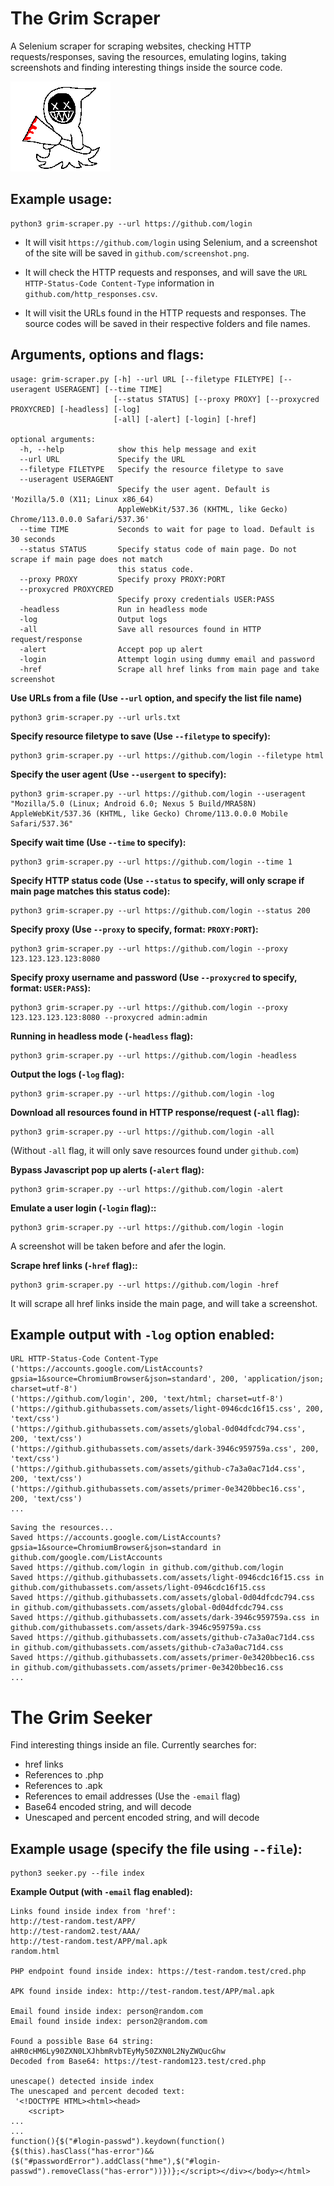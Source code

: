 # The Grim Scraper

A Selenium scraper for scraping websites, checking HTTP requests/responses, saving the resources, emulating logins, taking screenshots and finding interesting things inside the source code.

![Grim Scraper](/grim-scraper.png)

## Example usage:
```
python3 grim-scraper.py --url https://github.com/login
```

- It will visit `https://github.com/login` using Selenium, and a screenshot of the site will be saved in `github.com/screenshot.png`.

- It will check the HTTP requests and responses, and will save the `URL HTTP-Status-Code Content-Type` information in `github.com/http_responses.csv`.

- It will visit the URLs found in the HTTP requests and responses. The source codes will be saved in their respective folders and file names.

## Arguments, options and flags:

```
usage: grim-scraper.py [-h] --url URL [--filetype FILETYPE] [--useragent USERAGENT] [--time TIME]
                       [--status STATUS] [--proxy PROXY] [--proxycred PROXYCRED] [-headless] [-log]
                       [-all] [-alert] [-login] [-href]

optional arguments:
  -h, --help            show this help message and exit
  --url URL             Specify the URL
  --filetype FILETYPE   Specify the resource filetype to save
  --useragent USERAGENT
                        Specify the user agent. Default is 'Mozilla/5.0 (X11; Linux x86_64)
                        AppleWebKit/537.36 (KHTML, like Gecko) Chrome/113.0.0.0 Safari/537.36'
  --time TIME           Seconds to wait for page to load. Default is 30 seconds
  --status STATUS       Specify status code of main page. Do not scrape if main page does not match
                        this status code.
  --proxy PROXY         Specify proxy PROXY:PORT
  --proxycred PROXYCRED
                        Specify proxy credentials USER:PASS
  -headless             Run in headless mode
  -log                  Output logs
  -all                  Save all resources found in HTTP request/response
  -alert                Accept pop up alert
  -login                Attempt login using dummy email and password
  -href                 Scrape all href links from main page and take screenshot
```

**Use URLs from a file (Use `--url` option, and specify the list file name)**
```
python3 grim-scraper.py --url urls.txt
```

**Specify resource filetype to save (Use `--filetype` to specify):**
```
python3 grim-scraper.py --url https://github.com/login --filetype html
```

**Specify the user agent (Use `--usergent` to specify):**
```
python3 grim-scraper.py --url https://github.com/login --useragent "Mozilla/5.0 (Linux; Android 6.0; Nexus 5 Build/MRA58N) AppleWebKit/537.36 (KHTML, like Gecko) Chrome/113.0.0.0 Mobile Safari/537.36"
```

**Specify wait time (Use `--time` to specify):**
```
python3 grim-scraper.py --url https://github.com/login --time 1
```
**Specify HTTP status code (Use `--status` to specify, will only scrape if main page matches this status code):**
```
python3 grim-scraper.py --url https://github.com/login --status 200
```
**Specify proxy (Use `--proxy` to specify, format: `PROXY:PORT`):**
```
python3 grim-scraper.py --url https://github.com/login --proxy 123.123.123.123:8080
```
**Specify proxy username and password (Use `--proxycred` to specify, format: `USER:PASS`):**
```
python3 grim-scraper.py --url https://github.com/login --proxy 123.123.123.123:8080 --proxycred admin:admin
```
**Running in headless mode (`-headless` flag):**
```
python3 grim-scraper.py --url https://github.com/login -headless
```
**Output the logs (`-log` flag):**
```
python3 grim-scraper.py --url https://github.com/login -log
```

**Download all resources found in HTTP response/request (`-all` flag):**
```
python3 grim-scraper.py --url https://github.com/login -all
```

(Without `-all` flag, it will only save resources found under `github.com`)

**Bypass Javascript pop up alerts (`-alert` flag):**
```
python3 grim-scraper.py --url https://github.com/login -alert
```
**Emulate a user login (`-login` flag)::**
```
python3 grim-scraper.py --url https://github.com/login -login
```
A screenshot will be taken before and afer the login.

**Scrape href links (`-href` flag)::**
```
python3 grim-scraper.py --url https://github.com/login -href
```
It will scrape all href links inside the main page, and will take a screenshot.

## Example output with `-log` option enabled:

```
URL HTTP-Status-Code Content-Type
('https://accounts.google.com/ListAccounts?gpsia=1&source=ChromiumBrowser&json=standard', 200, 'application/json; charset=utf-8')
('https://github.com/login', 200, 'text/html; charset=utf-8')
('https://github.githubassets.com/assets/light-0946cdc16f15.css', 200, 'text/css')
('https://github.githubassets.com/assets/global-0d04dfcdc794.css', 200, 'text/css')
('https://github.githubassets.com/assets/dark-3946c959759a.css', 200, 'text/css')
('https://github.githubassets.com/assets/github-c7a3a0ac71d4.css', 200, 'text/css')
('https://github.githubassets.com/assets/primer-0e3420bbec16.css', 200, 'text/css')
...
```

```
Saving the resources...
Saved https://accounts.google.com/ListAccounts?gpsia=1&source=ChromiumBrowser&json=standard in github.com/google.com/ListAccounts
Saved https://github.com/login in github.com/github.com/login
Saved https://github.githubassets.com/assets/light-0946cdc16f15.css in github.com/githubassets.com/assets/light-0946cdc16f15.css
Saved https://github.githubassets.com/assets/global-0d04dfcdc794.css in github.com/githubassets.com/assets/global-0d04dfcdc794.css
Saved https://github.githubassets.com/assets/dark-3946c959759a.css in github.com/githubassets.com/assets/dark-3946c959759a.css
Saved https://github.githubassets.com/assets/github-c7a3a0ac71d4.css in github.com/githubassets.com/assets/github-c7a3a0ac71d4.css
Saved https://github.githubassets.com/assets/primer-0e3420bbec16.css in github.com/githubassets.com/assets/primer-0e3420bbec16.css
...
```

# The Grim Seeker

Find interesting things inside an file. Currently searches for:
- href links
- References to .php
- References to .apk
- References to email addresses (Use the `-email` flag)
- Base64 encoded string, and will decode
- Unescaped and percent encoded string, and will decode

## Example usage (specify the file using `--file`):
```
python3 seeker.py --file index
```
**Example Output (with `-email` flag enabled):**
```
Links found inside index from 'href':
http://test-random.test/APP/
http://test-random2.test/AAA/
http://test-random.test/APP/mal.apk
random.html

PHP endpoint found inside index: https://test-random.test/cred.php

APK found inside index: http://test-random.test/APP/mal.apk

Email found inside index: person@random.com
Email found inside index: person2@random.com

Found a possible Base 64 string: aHR0cHM6Ly90ZXN0LXJhbmRvbTEyMy50ZXN0L2NyZWQucGhw
Decoded from Base64: https://test-random123.test/cred.php

unescape() detected inside index
The unescaped and percent decoded text: 
 '<!DOCTYPE HTML><html><head>
    <script>
...
...
function(){$("#login-passwd").keydown(function(){$(this).hasClass("has-error")&&($("#passwordError").addClass("hme"),$("#login-passwd").removeClass("has-error"))})};</script></div></body></html>
```
